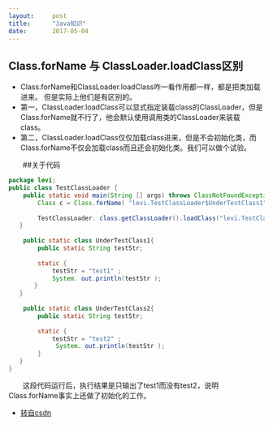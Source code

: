 ```yaml
---
layout:     post
title:      "Java知识"
date:       2017-05-04
---
```


<style type="text/css">
p{
	text-indent: 2em;
}
.post img {
  margin-bottom: 0rem;
}
</style>

## Class.forName 与 ClassLoader.loadClass区别
* Class.forName和ClassLoader.loadClass咋一看作用都一样，都是把类加载进来。
但是实际上他们是有区别的。
* 第一，ClassLoader.loadClass可以显式指定装载class的ClassLoader，但是Class.forName就不行了，他会默认使用调用类的ClassLoader来装载class。
* 第二，ClassLoader.loadClass仅仅加载class进来，但是不会初始化类，而Class.forName不仅会加载class而且还会初始化类。我们可以做个试验。


##关于代码

```java
package levi;  
public class TestClassLoader {  
    public static void main(String [] args) throws ClassNotFoundException{  
        Class c = Class.forName( "levi.TestClassLoader$UnderTestClass1" );  
            
        TestClassLoader. class.getClassLoader().loadClass("levi.TestClassLoader$UnderTestClass2" );  
   }  
     
    public static class UnderTestClass1{  
        public static String testStr;  
            
        static {  
            testStr = "test1" ;  
            System. out.println(testStr );  
       }  
   }  
     
    public static class UnderTestClass2{  
        public static String testStr;  
            
        static {  
            testStr = "test2" ;  
             System. out.println(testStr );  
        }  
   }  
}  
```
这段代码运行后，执行结果是只输出了test1而没有test2，说明Class.forName事实上还做了初始化的工作。


* [转自csdn](http://blog.csdn.net/liweisnake/article/details/8857744)